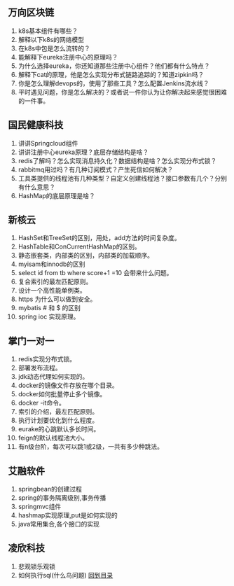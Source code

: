 ## 万向区块链
1. k8s基本组件有哪些？
2. 解释以下k8s的网络模型
3. 在k8s中包是怎么流转的？
4. 能解释下eureka注册中心的原理吗？
5. 为什么选择eureka，你还知道那些注册中心组件？他们都有什么特点？
6. 解释下cat的原理，他是怎么实现分布式链路追踪的？知道zipkin吗？
7. 你是怎么理解devops的，使用了那些工具？怎么配置Jenkins流水线？
8. 平时遇见问题，你是怎么解决的？或者说一件你认为让你解决起来感觉很困难的一件事。
## 国民健康科技
1. 讲讲Springcloud组件
2. 讲讲注册中心eureka原理？底层存储结构是啥？
3. redis了解吗？怎么实现消息持久化？数据结构是啥？怎么实现分布式锁？
4. rabbitmq用过吗？有几种订阅模式？产生死信如何解决？
5. 工具类提供的线程池有几种类型？自定义创建线程池？接口参数有几个？分别有什么意思？
6. HashMap的底层原理是啥？
## 新核云
1. HashSet和TreeSet的区别，用处，add方法的时间复杂度。
2. HashTable和ConCurrentHashMap的区别。
3. 静态嵌套类，内部类的区别，内部类的加载顺序。
4. myisam和innodb的区别
5. select id from tb where score+1 =10 会带来什么问题。
6. 复合索引的最左匹配原则。
7. 设计一个高性能单例类。
8. https 为什么可以做到安全。
9. mybatis # 和 $ 的区别
10. spring ioc 实现原理。
## 掌门一对一
1. redis实现分布式锁。
2. 部署发布流程。
3. jdk动态代理如何实现的。
4. docker的镜像文件存放在哪个目录。
5. docker如何批量停止多个镜像。
6. docker -it命令。
7. 索引的介绍，最左匹配原则。
8. 执行计划要优化到什么程度。
9. eurake的心跳默认多长时间。
10. feign的默认线程池大小。
11. 有n级台阶，每次可以跳1或2级，一共有多少种跳法。
## 艾融软件
1. springbean的创建过程
2. spring的事务隔离级别,事务传播
3. springmvc组件
4. hashmap实现原理,put是如何实现的
5. java常用集合,各个接口的实现
## 凌欣科技
1. 悲观锁乐观锁
2. 如何执行sql(什么鸟问题)
[回到目录](https://github.com/jiujiuhouse/Real-Interview-Question/blob/master/README.md)
